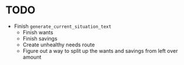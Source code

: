 # TODO

- Finish `generate_current_situation_text`
  - Finish wants
  - Finish savings
  - Create unhealthy needs route
  - Figure out a way to split up the wants and savings from left over amount

